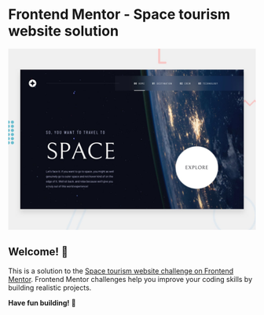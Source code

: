 # Frontend Mentor - Space tourism website solution

![Design preview for the Space tourism website coding challenge](./preview.jpg)

## Welcome! 👋

This is a solution to the [Space tourism website challenge on Frontend Mentor](https://www.frontendmentor.io/challenges/space-tourism-multipage-website-gRWj1URZ3). Frontend Mentor challenges help you improve your coding skills by building realistic projects.

**Have fun building!** 🚀